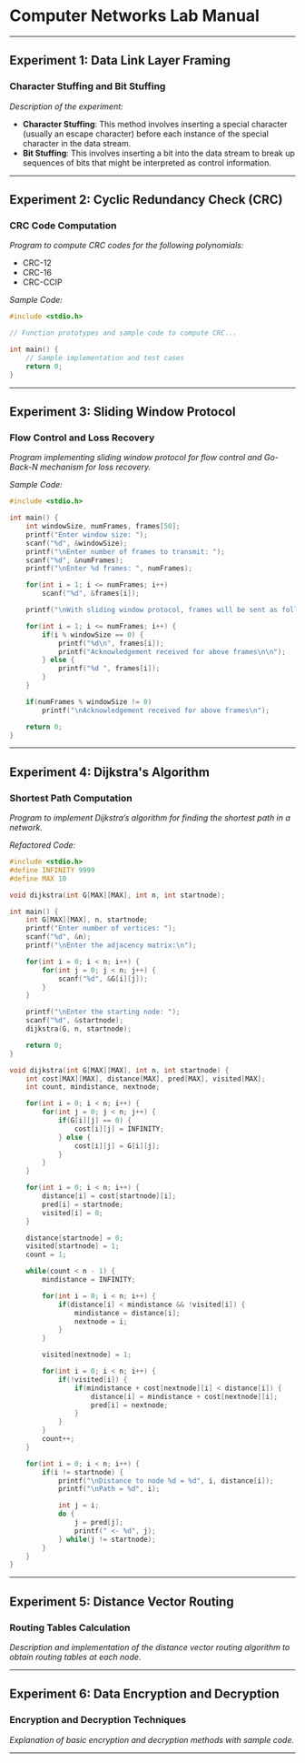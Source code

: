 # Computer Networks Lab Manual

---

## Experiment 1: Data Link Layer Framing

### Character Stuffing and Bit Stuffing

*Description of the experiment:*

- **Character Stuffing**: This method involves inserting a special character (usually an escape character) before each instance of the special character in the data stream.
- **Bit Stuffing**: This involves inserting a bit into the data stream to break up sequences of bits that might be interpreted as control information.

---

## Experiment 2: Cyclic Redundancy Check (CRC)

### CRC Code Computation

*Program to compute CRC codes for the following polynomials:*

- CRC-12
- CRC-16
- CRC-CCIP

*Sample Code:*

```c
#include <stdio.h>

// Function prototypes and sample code to compute CRC...

int main() {
    // Sample implementation and test cases
    return 0;
}
```

---

## Experiment 3: Sliding Window Protocol

### Flow Control and Loss Recovery

*Program implementing sliding window protocol for flow control and Go-Back-N mechanism for loss recovery.*

*Sample Code:*

```c
#include <stdio.h>

int main() {
    int windowSize, numFrames, frames[50];
    printf("Enter window size: ");
    scanf("%d", &windowSize);
    printf("\nEnter number of frames to transmit: ");
    scanf("%d", &numFrames);
    printf("\nEnter %d frames: ", numFrames);

    for(int i = 1; i <= numFrames; i++)
        scanf("%d", &frames[i]);

    printf("\nWith sliding window protocol, frames will be sent as follows:\n\n");

    for(int i = 1; i <= numFrames; i++) {
        if(i % windowSize == 0) {
            printf("%d\n", frames[i]);
            printf("Acknowledgement received for above frames\n\n");
        } else {
            printf("%d ", frames[i]);
        }
    }

    if(numFrames % windowSize != 0)
        printf("\nAcknowledgement received for above frames\n");

    return 0;
}
```

---

## Experiment 4: Dijkstra's Algorithm

### Shortest Path Computation

*Program to implement Dijkstra’s algorithm for finding the shortest path in a network.*

*Refactored Code:*

```c
#include <stdio.h>
#define INFINITY 9999
#define MAX 10

void dijkstra(int G[MAX][MAX], int n, int startnode);

int main() {
    int G[MAX][MAX], n, startnode;
    printf("Enter number of vertices: ");
    scanf("%d", &n);
    printf("\nEnter the adjacency matrix:\n");

    for(int i = 0; i < n; i++) {
        for(int j = 0; j < n; j++) {
            scanf("%d", &G[i][j]);
        }
    }

    printf("\nEnter the starting node: ");
    scanf("%d", &startnode);
    dijkstra(G, n, startnode);

    return 0;
}

void dijkstra(int G[MAX][MAX], int n, int startnode) {
    int cost[MAX][MAX], distance[MAX], pred[MAX], visited[MAX];
    int count, mindistance, nextnode;

    for(int i = 0; i < n; i++) {
        for(int j = 0; j < n; j++) {
            if(G[i][j] == 0) {
                cost[i][j] = INFINITY;
            } else {
                cost[i][j] = G[i][j];
            }
        }
    }

    for(int i = 0; i < n; i++) {
        distance[i] = cost[startnode][i];
        pred[i] = startnode;
        visited[i] = 0;
    }

    distance[startnode] = 0;
    visited[startnode] = 1;
    count = 1;

    while(count < n - 1) {
        mindistance = INFINITY;

        for(int i = 0; i < n; i++) {
            if(distance[i] < mindistance && !visited[i]) {
                mindistance = distance[i];
                nextnode = i;
            }
        }

        visited[nextnode] = 1;

        for(int i = 0; i < n; i++) {
            if(!visited[i]) {
                if(mindistance + cost[nextnode][i] < distance[i]) {
                    distance[i] = mindistance + cost[nextnode][i];
                    pred[i] = nextnode;
                }
            }
        }
        count++;
    }

    for(int i = 0; i < n; i++) {
        if(i != startnode) {
            printf("\nDistance to node %d = %d", i, distance[i]);
            printf("\nPath = %d", i);

            int j = i;
            do {
                j = pred[j];
                printf(" <- %d", j);
            } while(j != startnode);
        }
    }
}
```

---

## Experiment 5: Distance Vector Routing

### Routing Tables Calculation

*Description and implementation of the distance vector routing algorithm to obtain routing tables at each node.*

---

## Experiment 6: Data Encryption and Decryption

### Encryption and Decryption Techniques

*Explanation of basic encryption and decryption methods with sample code.*

---
